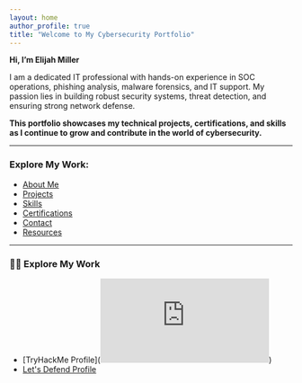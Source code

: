 ```yaml
---
layout: home
author_profile: true
title: "Welcome to My Cybersecurity Portfolio"
---
```


**Hi, I’m Elijah Miller** 

I am a dedicated IT professional with hands-on experience in SOC operations, phishing analysis, malware forensics, and IT support. My passion lies in building robust security systems, threat detection, and ensuring strong network defense. 

**This portfolio showcases my technical projects, certifications, and skills as I continue to grow and contribute in the world of cybersecurity.**

---

### Explore My Work:
- [About Me](about)
- [Projects](projects)
- [Skills](skills)
- [Certifications](certifications)
- [Contact](contact)
- [Resources](resources)

---

### 👨‍💻 Explore My Work
- [TryHackMe Profile](<iframe src="https://tryhackme.com/api/v2/badges/public-profile?userPublicId=1559492" style='border:none;'></iframe>)  
- [Let's Defend Profile](https://app.letsdefend.io/user/elijah_miller716)  
